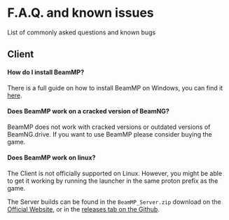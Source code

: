 # F.A.Q. and known issues
List of commonly asked questions and known bugs

## **Client**
#### **How do I install BeamMP?**

There is a full guide on how to install BeamMP on Windows, you can find it [here](/en/installation).

#### **Does BeamMP work on a cracked version of BeamNG?**

BeamMP does not work with cracked versions or outdated versions of BeamNG.drive. If you want to use BeamMP please consider buying the game.

#### **Does BeamMP work on linux?**

The Client is not officially  supported on Linux. However, you might be able to get it working by running the launcher in the same proton prefix as the game.

The Server builds can be found in the `BeamMP_Server.zip` download on the [Official Website](https://beammp.com/), or in the [releases tab on the Github](https://github.com/BeamMP/BeamMP-Server/releases).





